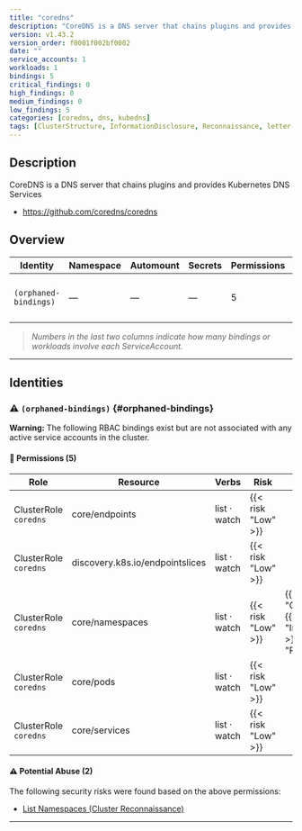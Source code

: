 ```yaml
---
title: "coredns"
description: "CoreDNS is a DNS server that chains plugins and provides Kubernetes DNS Services"
version: v1.43.2
version_order: f0001f002bf0002
date: ""
service_accounts: 1
workloads: 1
bindings: 5
critical_findings: 0
high_findings: 0
medium_findings: 0
low_findings: 5
categories: [coredns, dns, kubedns]
tags: [ClusterStructure, InformationDisclosure, Reconnaissance, letter-C]
---
```


## Description

CoreDNS is a DNS server that chains plugins and provides Kubernetes DNS Services

- https://github.com/coredns/coredns

## Overview

| Identity              | Namespace | Automount | Secrets | Permissions | Workloads | Risk               |
| --------------------- | --------- | --------- | ------- | ----------- | --------- | ------------------ |
| `(orphaned-bindings)` | —         | —         | —       | 5           | 0         | {{< risk "Low" >}} |

> _Numbers in the last two columns indicate how many bindings or workloads involve each ServiceAccount._

---

## Identities

### ⚠️ `(orphaned-bindings)` {#orphaned-bindings}

**Warning:** The following RBAC bindings exist but are not associated with any active service accounts in the cluster.

#### 🔑 Permissions (5)

| Role                  | Resource                        | Verbs        | Risk               | Tags                                                                                            |
| --------------------- | ------------------------------- | ------------ | ------------------ | ----------------------------------------------------------------------------------------------- |
| ClusterRole `coredns` | core/endpoints                  | list · watch | {{< risk "Low" >}} |                                                                                                 |
| ClusterRole `coredns` | discovery.k8s.io/endpointslices | list · watch | {{< risk "Low" >}} |                                                                                                 |
| ClusterRole `coredns` | core/namespaces                 | list · watch | {{< risk "Low" >}} | {{< tag "ClusterStructure" >}} {{< tag "InformationDisclosure" >}} {{< tag "Reconnaissance" >}} |
| ClusterRole `coredns` | core/pods                       | list · watch | {{< risk "Low" >}} |                                                                                                 |
| ClusterRole `coredns` | core/services                   | list · watch | {{< risk "Low" >}} |                                                                                                 |

#### ⚠️ Potential Abuse (2)

The following security risks were found based on the above permissions:

- [List Namespaces (Cluster Reconnaissance)](/rules/1082)

---
